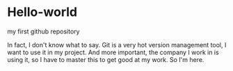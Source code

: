 # Hello-world
my first github repository

In fact, I don't know what to say. Git is a very hot version management tool, I want to use it in my project. And more important, the company I work in is using it, so I have to master this to get good at my work. So I'm here.

